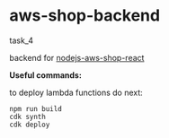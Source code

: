 # aws-shop-backend

task_4

backend for [nodejs-aws-shop-react](https://github.com/darya-startsava/nodejs-aws-shop-react)

**Useful commands:** 

to deploy lambda functions do next:

```
npm run build
cdk synth
cdk deploy
```
